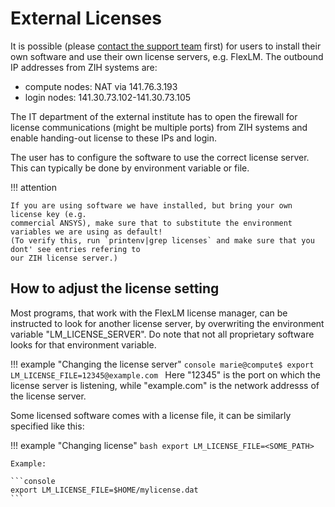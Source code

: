 # External Licenses

It is possible (please [contact the support team](../support/support.md) first) for users to install
their own software and use their own license servers, e.g. FlexLM. The outbound IP addresses from
ZIH systems are:

- compute nodes: NAT via 141.76.3.193
- login nodes: 141.30.73.102-141.30.73.105

The IT department of the external institute has to open the firewall for license communications
(might be multiple ports) from ZIH systems and enable handing-out license to these IPs and login.

The user has to configure the software to use the correct license server. This can typically be done
by environment variable or file.

!!! attention

    If you are using software we have installed, but bring your own license key (e.g.
    commercial ANSYS), make sure that to substitute the environment variables we are using as default!
    (To verify this, run `printenv|grep licenses` and make sure that you dont' see entries refering to
    our ZIH license server.)

## How to adjust the license setting

Most programs, that work with the FlexLM license manager,
can be instructed to look for another license server,
by overwriting the environment variable "LM_LICENSE_SERVER".
Do note that not all proprietary software looks for that environment variable.

!!! example "Changing the license server"
    ```console
    marie@compute$ export LM_LICENSE_FILE=12345@example.com
    ```
    Here "12345" is the port on which the license server is listening,
    while "example.com" is the network addresss of the license server.

Some licensed software comes with a license file,
it can be similarly specified like this:

!!! example "Changing license"
    ```bash
    export LM_LICENSE_FILE=<SOME_PATH>
    ```

    Example:

    ```console
    export LM_LICENSE_FILE=$HOME/mylicense.dat
    ```
